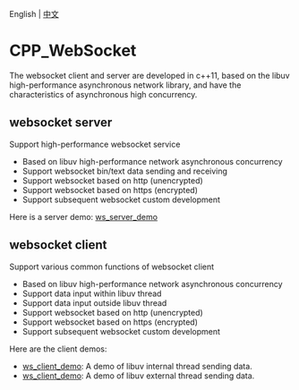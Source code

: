 English | [中文](README_cn.md)
# CPP_WebSocket
The websocket client and server are developed in c++11, based on the libuv high-performance asynchronous network library, and have the characteristics of asynchronous high concurrency.

## websocket server
Support high-performance websocket service

* Based on libuv high-performance network asynchronous concurrency
* Support websocket bin/text data sending and receiving
* Support websocket based on http (unencrypted)
* Support websocket based on https (encrypted)
* Support subsequent websocket custom development

Here is a server demo: [ws_server_demo](src/tools/ws_server_demo.cpp)

## websocket client
Support various common functions of websocket client
* Based on libuv high-performance network asynchronous concurrency
* Support data input within libuv thread
* Support data input outside libuv thread
* Support websocket based on http (unencrypted)
* Support websocket based on https (encrypted)
* Support subsequent websocket custom development

Here are the client demos:
* [ws_client_demo](src/tools/ws_client_demo.cpp): A demo of libuv internal thread sending data.
* [ws_client_demo](src/tools/ws_client_asnyc_demo.cpp): A demo of libuv external thread sending data.